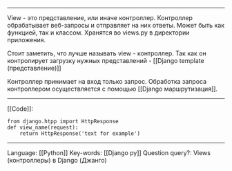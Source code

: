 ___
View - это представление, или иначе контроллер. Контроллер обрабатывает веб-запросы и отправляет на них ответы. Может быть как функцией, так и классом. 
Хранятся во views.py в директории приложения.

Стоит заметить, что лучше называть view - контроллер. Так как он контролирует загрузку нужных представлений - [[Django template (представление)]]

Контроллер принимает на вход только запрос. Обработка запроса контроллером осуществляется с помощью [[Django маршрутизация]]. 
___
[[Code]]:
```
from django.htpp import HttpResponse
def view_name(request):
	return HttpResponse('text for example')
```
___
Language: [[Python]]
Key-words:  [[Django py]]
Question query?: Views (контроллеры) в Django (Джанго)